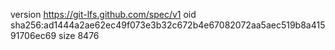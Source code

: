 version https://git-lfs.github.com/spec/v1
oid sha256:ad1444a2ae62ec49f073e3b32c672b4e67082072aa5aec519b8a41591706ec69
size 8476
